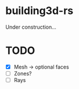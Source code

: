 # building3d-rs

Under construction...

# TODO

- [x] Mesh -> optional faces
- [ ] Zones?
- [ ] Rays
